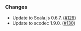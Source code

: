 ### Changes

* Update to Scala.js 0.6.7. ([#129])
* Update to scodec 1.9.0. ([#130])

[#129]: https://github.com/fthomas/refined/pull/129
[#130]: https://github.com/fthomas/refined/pull/130
